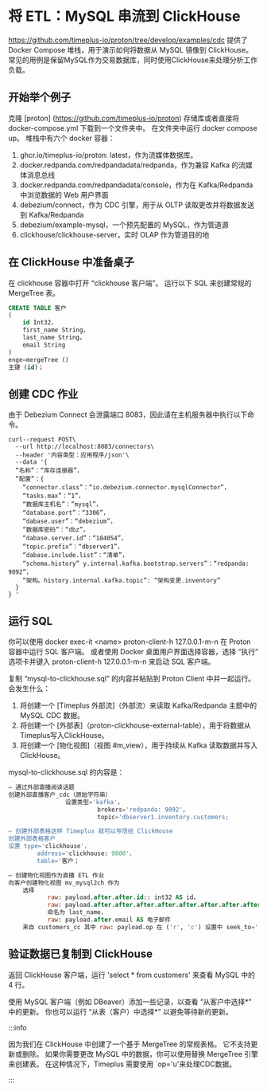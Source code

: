 # 将 ETL：MySQL 串流到 ClickHouse

https://github.com/timeplus-io/proton/tree/develop/examples/cdc 提供了 Docker Compose 堆栈，用于演示如何将数据从 MySQL 镜像到 ClickHouse。 常见的用例是保留MySQL作为交易数据库，同时使用ClickHouse来处理分析工作负载。

## 开始举个例子

克隆 [proton] (https://github.com/timeplus-io/proton) 存储库或者直接将 docker-compose.yml 下载到一个文件夹中。 在文件夹中运行 docker compose up。 堆栈中有六个 docker 容器：

1. ghcr.io/timeplus-io/proton: latest，作为流媒体数据库。
2. docker.redpanda.com/redpandadata/redpanda，作为兼容 Kafka 的流媒体消息总线
3. docker.redpanda.com/redpandadata/console，作为在 Kafka/Redpanda 中浏览数据的 Web 用户界面
4. debezium/connect，作为 CDC 引擎，用于从 OLTP 读取更改并将数据发送到 Kafka/Redpanda
5. debezium/example-mysql，一个预先配置的 MySQL，作为管道源
6. clickhouse/clickhouse-server，实时 OLAP 作为管道目的地

## 在 ClickHouse 中准备桌子

在 clickhouse 容器中打开 “clickhouse 客户端”。 运行以下 SQL 来创建常规的 MergeTree 表。

```sql
CREATE TABLE 客户
(
    id Int32，
    first_name String，
    last_name String，
    email String
)
enge=mergeTree ()
主键 (id)；
```

## 创建 CDC 作业

由于 Debezium Connect 会泄露端口 8083，因此请在主机服务器中执行以下命令。

```shell
curl--request POST\
  --url http://localhost:8083/connectors\
  --header '内容类型：应用程序/json'\
  --data '{
  “名称”：“库存连接器”，
  “配置”：{
    “connector.class”：“io.debezium.connector.mysqlConnector”，
    “tasks.max”：“1”，
    “数据库主机名”：”mysql”，
    “database.port”：“3306”，
    “dabase.user”：“debezium”，
    “数据库密码”：“dbz”，
    “dabase.server.id”：“184054”，
    “topic.prefix”：“dbserver1”，
    “dabase.include.list”：“清单”，
    “schema.history” y.internal.kafka.bootstrap.servers”：“redpanda: 9092”，
    “架构。history.internal.kafka.topic”: “架构变更.inventory”
  }
} '
```

## 运行 SQL

你可以使用 docker exec-it \<name\> proton-client-h 127.0.0.1-m-n 在 Proton 容器中运行 SQL 客户端。 或者使用 Docker 桌面用户界面选择容器，选择 “执行” 选项卡并键入 proton-client-h 127.0.0.1-m-n 来启动 SQL 客户端。

复制 “mysql-to-clickhouse.sql” 的内容并粘贴到 Proton Client 中并一起运行。 会发生什么：

1. 将创建一个 [Timeplus 外部流]（外部流）来读取 Kafka/Redpanda 主题中的 MySQL CDC 数据。
2. 将创建一个 [外部表]（proton-clickhouse-external-table），用于将数据从Timeplus写入ClickHouse。
3. 将创建一个 [物化视图]（视图 #m_view），用于持续从 Kafka 读取数据并写入 ClickHouse。

mysql-to-clickhouse.sql 的内容是：

```sql
— 通过外部直播阅读话题
创建外部直播客户_cdc（原始字符串）
                设置类型='kafka'，
                         brokers='redpanda: 9092'，
                         topic='dbserver1.inventory.customers;

— 创建外部表格这样 Timeplus 就可以写信给 ClickHouse
创建外部表格客户
设置 type='clickhouse'，
        address='clickhouse: 9000'，
        table='客户；

— 创建物化视图作为直播 ETL 作业
向客户创建物化视图 mv_mysql2ch 作为
    选择
           raw: payload.after.after.id:: int32 AS id，
           raw: payload.after.after.after.after.after.after.after.after.after.after.after.after.after.after.after.after.after.after.after.first_name 作为 first_最后_
           命名为 last_name，
           raw: payload.after.email AS 电子邮件
    来自 customers_cc 其中 raw: payload.op 在 ('r', 'c') 设置中 seek_to='earliest'；
```

## 验证数据已复制到 ClickHouse

返回 ClickHouse 客户端，运行 'select \* from customers' 来查看 MySQL 中的 4 行。

使用 MySQL 客户端（例如 DBeaver）添加一些记录，以查看 “从客户中选择\*” 中的更新。 你也可以运行 “从表（客户）中选择\*” 以避免等待新的更新。

:::info

因为我们在 ClickHouse 中创建了一个基于 MergeTree 的常规表格。 它不支持更新或删除。 如果你需要更改 MySQL 中的数据，你可以使用替换 MergeTree 引擎来创建表。 在这种情况下，Timeplus 需要使用 \`op='u'来处理CDC数据。

:::
